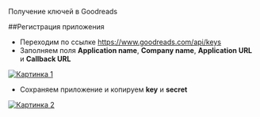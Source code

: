 Получение ключей в Goodreads

##Регистрация приложения

* Переходим по ссылке <https://www.goodreads.com/api/keys>
* Заполняем поля **Application name**, **Company name**, **Application URL** и **Callback URL**

[![Картинка 1](http://st.bezumkin.ru/files/8/4/5/84567b894ef06f93142acc2ba27c5bfas.jpg)](http://st.bezumkin.ru/files/8/4/5/84567b894ef06f93142acc2ba27c5bfa.png)

* Сохраняем приложение и копируем **key** и **secret**

[![Картинка 2](http://st.bezumkin.ru/files/4/c/3/4c33ebe560e3f8cf20244becf2147c31s.jpg)](http://st.bezumkin.ru/files/4/c/3/4c33ebe560e3f8cf20244becf2147c31.png)